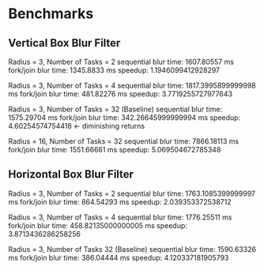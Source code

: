# Benchmarks

## Vertical Box Blur Filter

Radius = 3, Number of Tasks = 2
sequential blur time: 1607.80557 ms
fork/join blur time: 1345.8833 ms
speedup: 1.1946099412928297

Radius = 3, Number of Tasks = 4
sequential blur time: 1817.3995899999998 ms
fork/join blur time: 481.82276 ms
speedup: 3.7719255727977643

Radius = 3, Number of Tasks = 32 (Baseline)
sequential blur time: 1575.29704 ms
fork/join blur time: 342.26645999999994 ms
speedup: 4.60254574754418 <- diminishing returns

Radius = 16, Number of Tasks = 32
sequential blur time: 7866.18113 ms
fork/join blur time: 1551.66661 ms
speedup: 5.069504672785348

## Horizontal Box Blur Filter

Radius = 3, Number of Tasks = 2
sequential blur time: 1763.1085399999997 ms
fork/join blur time: 864.54293 ms
speedup: 2.039353372538712

Radius = 3, Number of Tasks = 4
sequential blur time: 1776.25511 ms
fork/join blur time: 458.82135000000005 ms
speedup: 3.8713436286258256

Radius = 3, Number of Tasks 32 (Baseline)
sequential blur time: 1590.63326 ms
fork/join blur time: 386.04444 ms
speedup: 4.120337181905793

